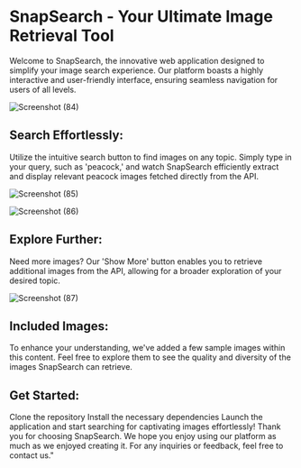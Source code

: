 # SnapSearch - Your Ultimate Image Retrieval Tool

Welcome to SnapSearch, the innovative web application designed to simplify your image search experience. Our platform boasts a highly interactive and user-friendly interface, ensuring seamless navigation for users of all levels.


![Screenshot (84)](https://github.com/prachinayakal/SnapSearch/assets/121372605/ac817034-07c3-47f4-a676-5873a972a0f1)


## Search Effortlessly:
Utilize the intuitive search button to find images on any topic. Simply type in your query, such as 'peacock,' and watch SnapSearch efficiently extract and display relevant peacock images fetched directly from the API.


![Screenshot (85)](https://github.com/prachinayakal/SnapSearch/assets/121372605/8d0bb22c-1043-48e1-a62a-65ace57f9d53)


![Screenshot (86)](https://github.com/prachinayakal/SnapSearch/assets/121372605/b1ce7f5c-1e5d-45a8-81bf-0ffcfcb4470b)


## Explore Further:
Need more images? Our 'Show More' button enables you to retrieve additional images from the API, allowing for a broader exploration of your desired topic.


![Screenshot (87)](https://github.com/prachinayakal/SnapSearch/assets/121372605/1f4cb31a-3c6f-4dff-b180-74fc8ff9b6dd)


## Included Images:
To enhance your understanding, we've added a few sample images within this content. Feel free to explore them to see the quality and diversity of the images SnapSearch can retrieve.

## Get Started:

Clone the repository
Install the necessary dependencies
Launch the application and start searching for captivating images effortlessly!
Thank you for choosing SnapSearch. We hope you enjoy using our platform as much as we enjoyed creating it. For any inquiries or feedback, feel free to contact us."

